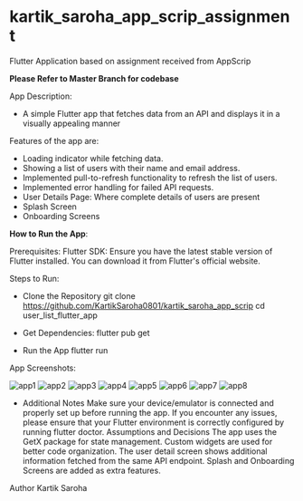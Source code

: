 # kartik_saroha_app_scrip_assignment
 Flutter Application based on assignment received from AppScrip
 
**Please Refer to Master Branch for codebase**

App Description: 
- A simple Flutter app that fetches data from an API and displays it in a visually appealing manner

Features of the app are: 
 -	Loading indicator while fetching data.
 -	Showing a list of users with their name and email address.
 -	Implemented pull-to-refresh functionality to refresh the list of users.
 -	Implemented error handling for failed API requests.
 -	User Details Page: Where complete details of users are present
 -	Splash Screen
 -	Onboarding Screens


**How to Run the App**:

Prerequisites:
Flutter SDK: Ensure you have the latest stable version of Flutter installed. You can download it from Flutter's official website.

Steps to Run:
- Clone the Repository
git clone https://github.com/KartikSaroha0801/kartik_saroha_app_scrip
cd user_list_flutter_app

- Get Dependencies:
flutter pub get

- Run the App
flutter run


App Screenshots: 
 
![app1](https://github.com/user-attachments/assets/0ce976d3-0857-49f6-81bd-c766ca678d47)
![app2](https://github.com/user-attachments/assets/2a446f5a-79fe-467c-b1ce-e5dec007c381)
![app3](https://github.com/user-attachments/assets/e7b9afc8-5c07-4148-b5b2-af9c8631201f)
![app4](https://github.com/user-attachments/assets/bcef3fee-bf6e-4db3-957a-74c781a33b0d)
![app5](https://github.com/user-attachments/assets/49905766-1bf0-47a0-b8b3-f24a5d03a4f3)
![app6](https://github.com/user-attachments/assets/c342176f-a479-4d46-93a5-b11bc0c2b107)
![app7](https://github.com/user-attachments/assets/33670be7-8d24-4ed8-8c0a-d15f443808ec)
![app8](https://github.com/user-attachments/assets/b04fcd1d-94cb-4ed4-8567-48d6a3f3c691)



- Additional Notes
Make sure your device/emulator is connected and properly set up before running the app.
If you encounter any issues, please ensure that your Flutter environment is correctly configured by running flutter doctor.
Assumptions and Decisions
The app uses the GetX package for state management.
Custom widgets are used for better code organization.
The user detail screen shows additional information fetched from the same API endpoint.
Splash and Onboarding Screens are added as extra features.

Author
Kartik Saroha
